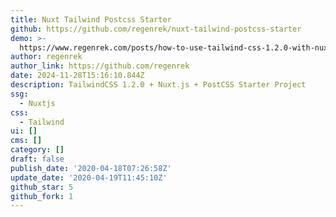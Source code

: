 ```yaml
---
title: Nuxt Tailwind Postcss Starter
github: https://github.com/regenrek/nuxt-tailwind-postcss-starter
demo: >-
  https://www.regenrek.com/posts/how-to-use-tailwind-css-1.2.0-with-nuxt/#how-to-use-sass-with-tailwindcss-postcss
author: regenrek
author_link: https://github.com/regenrek
date: 2024-11-28T15:16:10.844Z
description: TailwindCSS 1.2.0 + Nuxt.js + PostCSS Starter Project
ssg:
  - Nuxtjs
css:
  - Tailwind
ui: []
cms: []
category: []
draft: false
publish_date: '2020-04-18T07:26:58Z'
update_date: '2020-04-19T11:45:10Z'
github_star: 5
github_fork: 1
---
```

